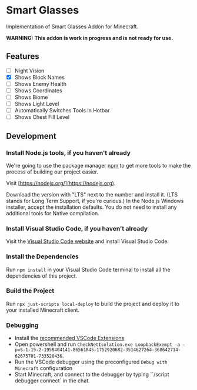 # Smart Glasses

Implementation of Smart Glasses Addon for Minecraft.

**WARNING: This addon is work in progress and is not ready for use.**

## Features

- [ ] Night Vision
- [x] Shows Block Names
- [ ] Shows Enemy Health
- [ ] Shows Coordinates
- [ ] Shows Biome
- [ ] Shows Light Level
- [ ] Automatically Switches Tools in Hotbar
- [ ] Shows Chest Fill Level

## Development

### Install Node.js tools, if you haven't already

We're going to use the package manager [npm](https://www.npmjs.com/package/npm) to get more tools to make the process of building our project easier.

Visit [https://nodejs.org/](https://nodejs.org).

Download the version with "LTS" next to the number and install it. (LTS stands for Long Term Support, if you're curious.) In the Node.js Windows installer, accept the installation defaults. You do not need to install any additional tools for Native compilation.

### Install Visual Studio Code, if you haven't already

Visit the [Visual Studio Code website](https://code.visualstudio.com) and install Visual Studio Code.

### Install the Dependencies

Run `npm install` in your Visual Studio Code terminal to install all the dependencies of this project.

### Build the Project

Run `npx just-scripts local-deploy` to build the project and deploy it to your installed Minecraft client.

### Debugging

- Install the [recommended VSCode Extensions](.vscode/extensions.json)
- Open powershell and run `CheckNetIsolation.exe LoopbackExempt -a -p=S-1-15-2-1958404141-86561845-1752920682-3514627264-368642714-62675701-733520436`.
- Run the VSCode debugger using the preconfigured `Debug with Minecraft` configuration
- Start Minecraft, and connect to the debugger by typing ``/script debugger connect` in the chat.
